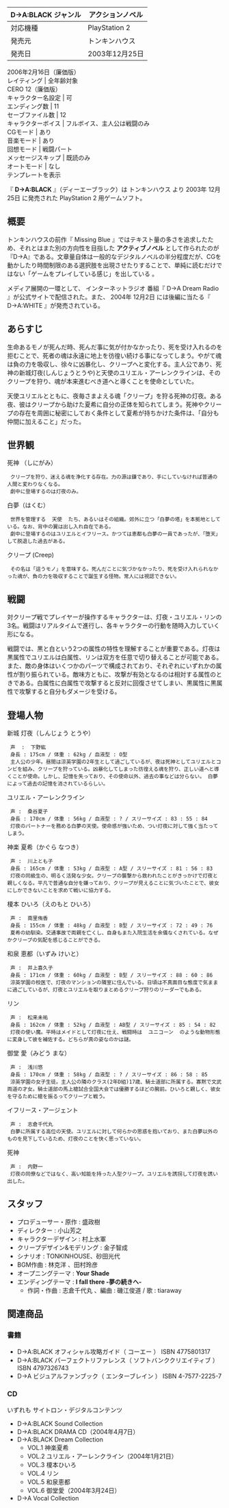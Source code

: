 D→A:BLACK  ジャンル  |  アクションノベル   
---|---  
対応機種  |  PlayStation 2   
発売元  |  トンキンハウス   
発売日  |  2003年12月25日   
2006年2月16日（廉価版）  
レイティング  |  全年齢対象   
CERO 12（廉価版）  
キャラクター名設定  |  可   
エンディング数  |  11   
セーブファイル数  |  12   
キャラクターボイス  |  フルボイス、主人公は戦闘のみ   
CGモード  |  あり   
音楽モード  |  あり   
回想モード  |  戦闘パート   
メッセージスキップ  |  既読のみ   
オートモード  |  なし   
テンプレートを表示  
  
『 **D→A:BLACK** 』（ディーエーブラック）は  トンキンハウス  より  2003年  12月25日  に発売された  PlayStation
2  用ゲームソフト。

##  概要  

トンキンハウスの前作『  Missing Blue  』ではテキスト量の多さを追求したため、それとはまた別の方向性を目指した **アクティブノベル**
として作られたのが『D→A』である。文章量自体は一般的なデジタルノベルの半分程度だが、CGを動かしたり時間制限のある選択肢を出現させたりすることで、単純に読むだけではない「ゲームをプレイしている感じ」を出している
  。

メディア展開の一環として、  インターネットラジオ  番組『  D→A Dream Radio  』が公式サイトで配信された。また、  2004年
12月2日  には後編に当たる『  D→A:WHITE  』が発売されている。

##  あらすじ  

生命あるモノが死んだ時、死んだ事に気が付かなかったり、死を受け入れるのを拒むことで、死者の魂は永遠に地上を彷徨い続ける事になってしまう。やがて魂は負の力を吸収し、徐々に凶暴化し、クリープへと変化する。主人公であり、死神の新城灯夜(しんじょうとうや)と天使のユリエル・アーレンクラインは、そのクリープを狩り、魂が本来進むべき道へと導くことを使命としていた。

天使ユリエルとともに、夜毎さまよえる魂「クリープ」を狩る死神の灯夜。ある夜、彼はクリープから助けた夏希に自分の正体を知られてしまう。死神やクリープの存在を周囲に秘密にしておく条件として夏希が持ちかけた条件は、「自分も仲間に加えること」だった。

##  世界観  

死神  （しにがみ）

     クリープを狩り、迷える魂を浄化する存在。力の源は鎌であり、手にしていなければ普通の人間と変わりなくなる。 
     劇中に登場するのは灯夜のみ。 
白夢（はくむ）

     世界を管理する  天使  たち、あるいはその組織。郊外に立つ「白夢の塔」を本拠地としている。なお、背中の翼は出し入れ自在である。 
     劇中に登場するのはユリエルとイフリース。かつては恵都も白夢の一員であったが、「堕天」して脱退した過去がある。 
クリープ (Creep)

     その名は「這うモノ」を意味する。死んだことに気づかなかったり、死を受け入れられなかった魂が、負の力を吸収することで誕生する怪物。常人には視認できない。 

##  戦闘  

対クリープ戦でプレイヤーが操作するキャラクターは、灯夜・ユリエル・リンの3名。戦闘はリアルタイムで進行し、各キャラクターの行動を随時入力していく形になる。

戦闘では、黒と白という2つの属性の特性を理解することが重要である。灯夜は黒属性でユリエルは白属性、リンは双方を任意で切り替えることが可能である。また、敵の身体はいくつかのパーツで構成されており、それぞれにいずれかの属性が割り振られている。敵味方ともに、攻撃が有効となるのは相対する属性のときである。白属性に白属性で攻撃すると反対に回復させてしまい、黒属性に黒属性で攻撃すると自分もダメージを受ける。

##  登場人物  

新城 灯夜（しんじょう とうや）

     声  :  下野紘 
     身長 : 175cm / 体重 : 62kg / 血液型 : O型 
     主人公の少年。昼間は涼英学園の2年生として過ごしているが、夜は死神としてユリエルとコンビを組み、クリープを狩っている。凶暴化してしまった彷徨える魂を狩り、正しい道へと導くことが使命。しかし、記憶を失っており、その使命以外、過去の事などは分らない。 白夢によって過去の記憶を消されているらしい。 
ユリエル・アーレンクライン

     声 :  桑谷夏子 
     身長 : 170cm / 体重 : 56kg / 血液型 : ? / スリーサイズ : 83 : 55 : 84 
     灯夜のパートナーを務める白夢の天使。使命感が強いため、つい灯夜に対して強く当たってしまう。 
神楽 夏希（かぐら なつき）

     声 :  川上とも子 
     身長 : 165cm / 体重 : 53kg / 血液型 : A型 / スリーサイズ : 81 : 56 : 83 
     灯夜の同級生の、明るく活発な少女。クリープの襲撃から救われたことがきっかけで灯夜と親しくなる。平凡で普通な自分を嫌っており、クリープが見えることに気づいたことで、彼女にしかできないことを求めて戦いに協力する。 
榎本 ひいろ（えのもと ひいろ）

     声 :  南里侑香 
     身長 : 155cm / 体重 : 48kg / 血液型 : B型 / スリーサイズ : 72 : 49 : 76 
     夏希の幼馴染。交通事故で両親を亡くし、自身もまた入院生活を余儀なくされている。なぜかクリープの気配を感じることができる。 
和泉 恵都（いずみ けいと）

     声 :  井上喜久子 
     身長 : 171cm / 体重 : 60kg / 血液型 : B型 / スリーサイズ : 88 : 60 : 86 
     涼英学園の校医で、灯夜のマンションの隣室に住んでいる。日頃は不真面目な態度で気ままに過ごしているが、灯夜とユリエルを取りまとめるクリープ狩りのリーダーでもある。 
リン

     声 :  松来未祐 
     身長 : 162cm / 体重 : 52kg / 血液型 : AB型 / スリーサイズ : 85 : 54 : 82 
     灯夜の使い魔。平時はメイドとして灯夜に仕え、戦闘時は  ユニコーン  のような動物形態に変身して彼を補佐する。どちらが真の姿なのかは謎。 
御堂 愛（みどう まな）

     声 :  浅川悠 
     身長 : 170cm / 体重 : 58kg / 血液型 : ? / スリーサイズ : 86 : 58 : 85 
     涼英学園の女子生徒。主人公の隣のクラス(2年D組)17歳、騎士道部に所属する。寡黙で文武両道の才女。騎士道部の馬上槍試合全国大会では優勝するほどの腕前。ひいろと親しく、彼女を守るために槍を振るってクリープと戦う。 
イフリース・アージェント

     声 :  志倉千代丸 
     白夢に所属する高位の天使。ユリエルに対して何らかの思惑を抱いており、また白夢以外のものを見下しているため、灯夜のことを快く思っていない。 
死神

     声 :  内野一 
     灯夜の同僚などではなく、高い知能を持った人型クリープ。ユリエルを誘拐して灯夜を誘い出した。 

##  スタッフ  

  * プロデューサー・原作 : 盛政樹 
  * ディレクター : 小山芳之 
  * キャラクターデザイン :  村上水軍 
  * クリープデザイン&モデリング : 金子智成 
  * シナリオ : TONKINHOUSE、砂田光代 
  * BGM作曲 :  林克洋  、田村玲彦 
  * オープニングテーマ : **Your Shade**
  * エンディングテーマ : **I fall there -夢の続きへ-**
    * 作詞・作曲 :  志倉千代丸  、編曲 :  磯江俊道  / 歌 :  tiaraway 

##  関連商品  

###  書籍  

  * D→A:BLACK オフィシャル攻略ガイド（  コーエー  ）  ISBN 4775801317 
  * D→A:BLACK パーフェクトリファレンス（  ソフトバンククリエイティブ  ）  ISBN 4797326743 
  * D→A ビジュアルファンブック（  エンターブレイン  ）  ISBN 4-7577-2225-7 

###  CD  

いずれも  サイトロン・デジタルコンテンツ

  * D→A:BLACK Sound Collection 
  * D→A:BLACK DRAMA CD（2004年4月7日） 
  * D→A:BLACK Dream Collection 
    * VOL.1 神楽夏希 
    * VOL.2 ユリエル・アーレンクライン（2004年1月21日） 
    * VOL.3 榎本ひいろ 
    * VOL.4 リン 
    * VOL.5 和泉恵都 
    * VOL.6 御堂愛（2004年3月24日） 
  * D→A Vocal Collection 

